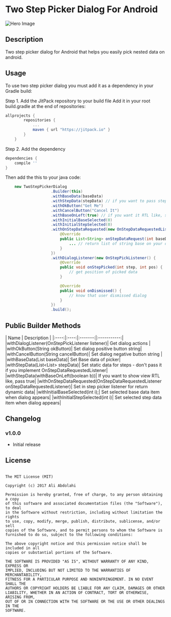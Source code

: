 # Two Step Picker Dialog For Android
![Hero Image]()

## Description

Two step picker dialog for Android that helps you easily pick nested data on android.

## Usage

To use two step picker dialog you must add it as a dependency in your Gradle build:

Step 1. Add the JitPack repository to your build file
Add it in your root build.gradle at the end of repositories:

```groovy
allprojects {
		repositories {
			...
			maven { url "https://jitpack.io" }
		}
	}
```
Step 2. Add the dependency
```groovy
dependencies {
    compile ''
}
```

Then add the this to your java code:

```java
    new TwoStepPickerDialog
                    .Builder(this)
                    .withBaseData(baseData)
                    .withStepData(stepData) // if you want to pass step data dynamically, don't pass it in builder
                    .withOkButton("Get Me")
                    .withCancelButton("Cancel It")
                    .withBaseOnLeft(true) // if you want it RTL like, set it to false
                    .withInitialBaseSelected(0)
                    .withInitialStepSelected(0)
                    .withOnStepDataRequested(new OnStepDataRequestedListener() {
                        @Override
                        public List<String> onStepDataRequest(int baseDataPos) {
                            ... // return list of string base on your database/webservice ...
                        }
                    })
                    .withDialogListener(new OnStepPickListener() {
                        @Override
                        public void onStepPicked(int step, int pos) {
                            // get position of picked data
                        }

                        @Override
                        public void onDismissed() {
                            // know that user dismissed dialog
                        }
                    })
                    .build();
```


## Public Builder Methods

| Name | Description |
|:----:|:----:|:-------:|:-----------:|
|withDialogListener(OnStepPickListener listener)| Get dialog actions |
|withOkButton(String okButton)| Set dialog positive button string|
|withCancelButton(String cancelButton)| Set dialog negative button string |
|withBaseData(List<String> baseData)| Set Base data of picker|
|withStepData(List<List<String>> stepData)| Set static data for steps - don't pass it if you implement OnStepDataRequestedListener|
|withStepData(withBaseOnLeft(boolean b))| If you want to show view RTL like, pass true|
|withOnStepDataRequested(OnStepDataRequestedListener onStepDataRequestedListener)| Set in step picker listener for return dynamic data|
|withInitialBaseSelected(int i);| Set selected base data item when dialog appears|
|withInitialStepSelected(int i)| Set selected step data item when dialog appears|

## Changelog

### v1.0.0

 * Initial release

## License
```
   
The MIT License (MIT)

Copyright (c) 2017 Ali Abdolahi

Permission is hereby granted, free of charge, to any person obtaining a copy
of this software and associated documentation files (the "Software"), to deal
in the Software without restriction, including without limitation the rights
to use, copy, modify, merge, publish, distribute, sublicense, and/or sell
copies of the Software, and to permit persons to whom the Software is
furnished to do so, subject to the following conditions:

The above copyright notice and this permission notice shall be included in all
copies or substantial portions of the Software.

THE SOFTWARE IS PROVIDED "AS IS", WITHOUT WARRANTY OF ANY KIND, EXPRESS OR
IMPLIED, INCLUDING BUT NOT LIMITED TO THE WARRANTIES OF MERCHANTABILITY,
FITNESS FOR A PARTICULAR PURPOSE AND NONINFRINGEMENT. IN NO EVENT SHALL THE
AUTHORS OR COPYRIGHT HOLDERS BE LIABLE FOR ANY CLAIM, DAMAGES OR OTHER
LIABILITY, WHETHER IN AN ACTION OF CONTRACT, TORT OR OTHERWISE, ARISING FROM,
OUT OF OR IN CONNECTION WITH THE SOFTWARE OR THE USE OR OTHER DEALINGS IN THE
SOFTWARE.

```
